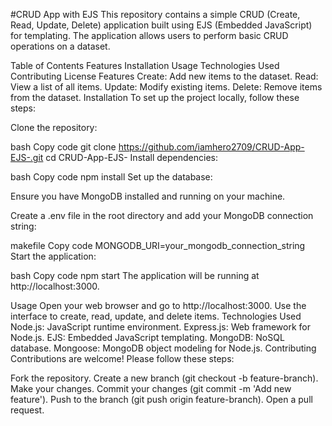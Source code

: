 #CRUD App with EJS
This repository contains a simple CRUD (Create, Read, Update, Delete) application built using EJS (Embedded JavaScript) for templating. The application allows users to perform basic CRUD operations on a dataset.

Table of Contents
Features
Installation
Usage
Technologies Used
Contributing
License
Features
Create: Add new items to the dataset.
Read: View a list of all items.
Update: Modify existing items.
Delete: Remove items from the dataset.
Installation
To set up the project locally, follow these steps:

Clone the repository:

bash
Copy code
git clone https://github.com/iamhero2709/CRUD-App-EJS-.git
cd CRUD-App-EJS-
Install dependencies:

bash
Copy code
npm install
Set up the database:

Ensure you have MongoDB installed and running on your machine.

Create a .env file in the root directory and add your MongoDB connection string:

makefile
Copy code
MONGODB_URI=your_mongodb_connection_string
Start the application:

bash
Copy code
npm start
The application will be running at http://localhost:3000.

Usage
Open your web browser and go to http://localhost:3000.
Use the interface to create, read, update, and delete items.
Technologies Used
Node.js: JavaScript runtime environment.
Express.js: Web framework for Node.js.
EJS: Embedded JavaScript templating.
MongoDB: NoSQL database.
Mongoose: MongoDB object modeling for Node.js.
Contributing
Contributions are welcome! Please follow these steps:

Fork the repository.
Create a new branch (git checkout -b feature-branch).
Make your changes.
Commit your changes (git commit -m 'Add new feature').
Push to the branch (git push origin feature-branch).
Open a pull request.
